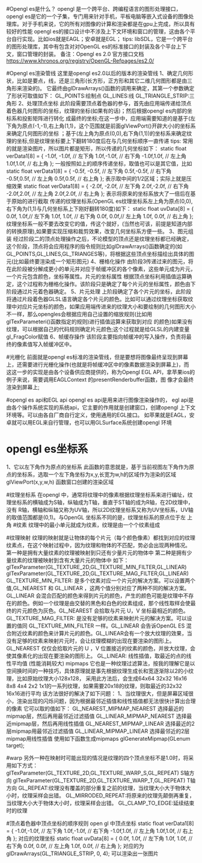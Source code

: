 #Opengl es是什么？
opengl 是一个跨平台、跨编程语言的图形处理接口，opengl es是它的一个子集，专门用来针对手机，平板电脑等嵌入式设备的图像处理库。对于手机来说，它的所有对图像的计算和渲染都是在gpu上完成，所以具有较好的性能
opengl es的接口设计中不涉及上下文环境和窗口的管理，这由各个平台自行实现。比如ios就是EAGL；安卓就是EGL；
tips:
libSDL，它是一个跨平台的图形处理库，其中有包含对对OpenGL es的标准接口的封装及各个平台上下文，窗口管理的封装。
备注：Opengl es 2.0 官方接口文档 https://www.khronos.org/registry/OpenGL-Refpages/es2.0/

#Opengl es渲染管线
这里是opengl es2.0以后的版本的渲染管线
1、确定几何形状，比如是要点，线，还是三角形(长方形，正方形和其它二维几何图形都是由三角形来渲染的)。
它最终由glDrawArrays()函数的调用来确定，其第一个参数确定了形状可取值如下：
GL_POINTS:绘制点
GL_LINES:线
GL_TRIANGLE_STRIP:三角形
2、处理顶点坐标
此阶段需要顶点着色器的参与，首先由应用端传递给顶点着色器几何图形的坐标，纹理的坐标(如果有的话)；然后根据opengl es内部的坐标系和投影矩阵进行转化
成最终的坐标;在这一步中，应用端需要知道的是基于(左下角为原点(-1,-1),右上角(1,1)，这个范围就是前面glViewPort()开辟大小)的坐标系来确定几何图形的坐标
；基于(左上角为原点(0,0),右下角(1,1))的坐标系来确定纹理的坐标,但是纹理坐标要上下翻转180度后在与几何坐标顺序一直传递
tips:
常用的就是渲染图片，所以图片都是矩形，所以传递的几何坐标如下：
static float verData1[8] = {
-1.0f, -1.0f, // 左下角
1.0f,-1.0f,  // 右下角
-1.0f,1.0f, // 左上角
1.0f,1.0f,  // 右上角
};
一般按照如上的顺序传递坐标，取值也可以是其它值，比如
static float verData1[8] = {
-0.5f, -0.5f, // 左下角
0.5f,-0.5f,  // 右下角
-0.5f,0.5f, // 左上角
0.5f,0.5f,  // 右上角
};
表示取中间的1/2区域；实际上就是压缩效果
static float verData1[8] = {
-2.0f, -2.0f, // 左下角
2.0f,-2.0f,  // 右下角
-2.0f,2.0f, // 左上角
2.0f,2.0f,  // 右上角
};
表示将原来的坐标系放大了一倍后在基于原始的进行截取
传递的纹理坐标系(OpenGL es纹理坐标系左上角为原点(0,0),右下角为(1,1)与几何坐标系上下刚好翻转180度)如下：
static float uvData[8] = {
0.0f, 1.0f,// 左下角
1.0f, 1.0f, // 右下角
0.0f, 0.0f,// 左上角
1.0f, 0.0f, // 右上角
};
纹理坐标系一般不要去改变它的值，传这个就好，(当然也可该，前提是知道内部的转换原理),如果要实现压缩和裁剪效果，改变几何坐标系方便一些。
3、图元组装
经过阶段二的顶点处理操作之后，不论模型的顶点还是纹理坐标都已经确定，这个阶段，顶点将会应用程序的指令规则比如glDrawArrays()函数确定的(如
GL_POINTS,GL_LINES,GL_TRIANGES等)，将根据这些顶点坐标描绘出具体的图元(比如最终要渲染成一个矩形图元)
4、栅格化操作
由阶段3传递过来的图元，将在此阶段被分解成更小的单元并对应于帧缓冲区的各个像素，这些单元成为片元，一个片元包含颜色，坐标等属性。片元的坐标属性
根据顶点坐标利用插值运算确定，这个过程称为栅格化操作。该阶段只是确定了每个片元的坐标属性，颜色由下阶段通过片元着色器确定。
5、片元处理
上阶段确定了各个片元的坐标，此阶段将通过片段着色器GLSL语言确定各个片元的颜色。比如可以通过纹理坐标获取纹理中对应片元坐标的颜色，如果应用端传进来的纹理大小和要绘制的几何图形大小不一样，那么opengles会根据应用自己设置的缩放规则(比如用glTexParameteri()函数指定的规则)进行插值运算来获取到对应
的颜色)如果没有纹理，可以根据自己的代码规则确定片元颜色;这个过程就是给GLSL的内建变量gl_FragColor赋值
6、帧缓存操作
该阶段主要指向帧缓冲的写入操作，负责将最终的像素值写入帧缓冲区中。

#光栅化
前面就是opengl es标准的渲染管线，但是要想将图像最终呈现到屏幕上，还需要进行光栅化操作(也就是将帧缓冲区中的像素数据渲染到屏幕上)，而
这这一步的实现是由各个设备供应商提供的，称为Opengl EGL API，拿苹果ios的例子来说，需要调用EAGLContext 的presentRenderbuffer函数，图
像才会最终渲染到屏幕上;

#opengl es api和EGL api
opengl es api是用来进行图像渲染操作的，
egl api是由各个操作系统实现的系统api，它主要的作用就是创建窗口，创建opengl 上下文环境等。可以由各自厂商自行定义，使用通用的EGL接口。
如苹果就是EAGL，安卓就可以用EGL来自行管理，也可以用GLSurface系统创建opengl 环境

#  opengl es坐标系
1、它以左下角作为原点的坐标系
此函数的意思就是，基于当前视图左下角作为原点的坐标系，选取一个左下角坐标为x,y,长宽为w,h的区域作为渲染的区域
glViewPort(x,y,w,h) 函数窗口创建的渲染区域

#纹理坐标系
在opengl 中，通常将纹理中的像素根据纹理坐标系来进行编址，纹理坐标系的横轴成为S轴，纵轴成为T轴，垂直于ST轴的成为R轴，在2D纹理中，没有
R轴，横轴和纵轴又称为UV轴，所以2D纹理坐标系又称为UV坐标系，UV轴的取值范围都是(0,1)。与OpenGL 坐标系不同的是，纹理坐标系的原点位于左
上角
#纹素
纹理中的最小单元就成为纹素，纹理是由一个个纹素组成

#纹理映射
纹理的映射就是让物体的每个片元（每个颜色像素）都找到对应的纹理纹素点，在这个映射过程中，因为纹理和物体的不匹配，势必会出现两种情况。
第一种是拥有大量纹素的纹理被映射到只还有少量片元的物体中
第二种是拥有少量纹素的纹理被映射到含有大量片元的物体中
如下：
glTexParameter(GL_TEXTURE_2D,GL_TEXTURE_MIN_FILTER,GL_LINEAR)
glTexParameter(GL_TEXTURE_2D,GL_TEXTURE_MAG_FILTER,GL_LINEAR)
GL_TEXTURE_MIN_FILTER:
是多个纹素对应一个片元的解决方案。可以设置两个值,GL_NEAREST 和 GL_LINEAR ，这两个值分别对应了两种不同的解决方案。GL_LINEAR 会混合匹配的颜色来得到片元的颜色，产生的颜色可能是纹理中不存在的颜色。例如一个纹理是由交替的黑色和白色的纹素组成，那个线性取样会使最终的片元颜色为灰色。GL_NEAREST 会拾取与片元 U，V 坐标最相近的颜色。
GL_TEXTURE_MAG_FILTER:
是没有足够的纹素来映射片元的解决方案。可以设置的值同 GL_TEXTURE_MIN_FILTER 一样。GL_LINEAR 会告诉OpenGL ES 混合附近纹素的颜色来计算片元的颜色。GL_LINEAR会有一个放大纹理的效果，当没有足够的纹素来映射片元时，会让纹理模糊的出现在要渲染的图形上。
GL_NEAREST 仅仅会拾取片元的 U ，V 位置接近的纹素的颜色，并放大纹理，会使其像素化的出现在要渲染的图形上。
GL_LINEAR:
线性插值，取最近的点的线性平均值 (性能消耗较大)
mipmaps
它也是一种纹理过滤算法，按我的理解它是以空间换时间的一种技巧，具体原理就是事先根据纹理生成长和宽逐渐除以2的小纹理，比如原始纹理大小128x128，
采用此方法后，会生成64x64 32x32 16x16 8x8 4x4 2x2 1x1的一系列纹理，如果需要20x18的纹理，则取最近的32x32 16x16进行平均
该方法很好的解决了如下问题：
1、当纹理很大，但是屏幕区域很小，渲染出现的闪烁问题，因为根据最邻近插值和线性插值都无法很快计算出合理的像素
它可以取的值如下：
GL_NEAREST_MIPMAP_NEAREST 选择最近的mipmap层，然后再用最邻近过滤插值
GL_LINEAR_MIPMAP_NEAREST    选择最近mipmap层，然后再用线性插值
GL_NEAREST_MIPMAP_LINEAR    选择最近的2层mipmap用最邻近过滤插值
GL_LINEAR_MIPMAP_LINEAR       选择最邻近的2层mipmap用线性插值
使用如下函数生成mipmaps
glGenerateMipmap(GLenum target);

#warp
另外一种在映射时可能出现的情况是纹理的四个顶点坐标不是1.0时，将采用如下方式：
glTexParameter(GL_TEXTURE_2D,GL_TEXTURE_WARP_S,GL_REPEAT) S轴方向
glTexParameter(GL_TEXTURE_2D,GL_TEXTURE_WARP_T,GL_REPEAT) T轴方向 
GL_REPEAT:纹理没有覆盖的部分重复之前的纹理，当纹理大小大于物体大小时，纹理采样会出错。
GL_MIRRODED_REPEAT:将原来的纹理先颠倒再重复，当纹理大小大于物体大小时，纹理采样会出错。
GL_CLAMP_TO_EDGE:延续结束时的纹理

#顶点着色器中顶点坐标的顺序规则
open gl 中顶点坐标
static float verData1[8] = {
-1.0f,-1.0f,    // 左下角
1.0f,-1.0f,     // 右下角
-1.0f,1.0f,     // 左上角
1.0f,1.0f,      // 右上角
};
对应的纹理坐标
static float uvData[8] = {
0.0f, 1.0f,     // 左下角
1.0f, 1.0f,     // 右下角
0.0f, 0.0f,     // 左上角
1.0f, 0.0f,     // 右上角
};
对应的为glDrawArrays(GL_TRIANGLE_STRIP, 0, 4); 可以渲染出一张图片


